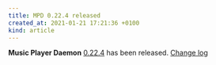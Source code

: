 ```yaml
---
title: MPD 0.22.4 released
created_at: 2021-01-21 17:21:36 +0100
kind: article
---
```


**Music Player Daemon** [0.22.4](/download/mpd/0.22/mpd-0.22.4.tar.xz) has been released.
[Change log](https://raw.githubusercontent.com/MusicPlayerDaemon/MPD/v0.22.4/NEWS)
